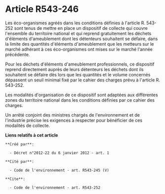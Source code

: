 # Article R543-246

Les éco-organismes agréés dans les conditions définies à l'article R. 543-252 sont tenus de mettre en place un dispositif de
collecte qui couvre l'ensemble du territoire national et qui reprend gratuitement les déchets d'éléments d'ameublement dont
les détenteurs souhaitent se défaire, dans la limite des quantités d'éléments d'ameublement que les metteurs sur le marché
adhérant à ces éco-organismes ont mises sur le marché l'année précédente.

Pour les déchets d'éléments d'ameublement professionnels, ce dispositif reprend directement auprès de leurs détenteurs les
déchets dont ils souhaitent se défaire dès lors que les quantités et le volume concernés dépassent un seuil minimal fixé par
le cahier des charges prévu à l'article R. 543-252.

Les modalités d'organisation de ce dispositif sont adaptées aux différentes zones du territoire national dans les conditions
définies par ce cahier des charges.

Un arrêté conjoint des ministres chargés de l'environnement et de l'industrie précise les exigences à respecter pour
bénéficier de ces modalités de collecte.

**Liens relatifs à cet article**

	**Créé par**:

	  - Décret n°2012-22 du 6 janvier 2012 - art. 1

	**Cité par**:

	  - Code de l'environnement - art. R543-245 (V)

	**Cite**:

	  - Code de l'environnement - art. R543-252
